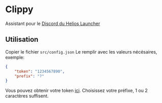# Clippy
Assistant pour le <a href="https://discord.gg/zNWUXdt" target="_blank">Discord du Helios Launcher</a>

## Utilisation
Copier le fichier `src/config.json`
Le remplir avec les valeurs nécésaires, exemple:
```json
{
    "token": "1234567890",
    "prefix": "?"
}
```
Vous pouvez obtenir votre token <a href="https://discord.dev/" target="_blank">ici</a>.
Choisissez votre préfixe, 1 ou 2 caractères suffisent.
